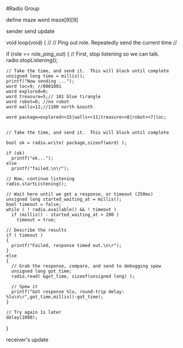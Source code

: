 #Radio Group


define maze 
word maze[9][9]

sender 
send update 


void loop(void)
{
  //
  // Ping out role.  Repeatedly send the current time
  //

  if (role == role_ping_out)
  {
    // First, stop listening so we can talk.
    radio.stopListening();

    // Take the time, and send it.  This will block until complete
    unsigned long time = millis();
    printf("Now sending ...");
    word loc=9; //0001001
    word explored=0;
    word treasure=5;// 101 blue tirangle
    word robot=0; //no robot 
    word walls=12;//1100 north &south
   
    word package=explored<<15|walls<<11|treasure<<8|robot<<7|loc;

    
    // Take the time, and send it.  This will block until complete

    bool ok = radio.write( package,sizeof(word) );

    if (ok)
      printf("ok...");
    else
      printf("failed.\n\r");
    
    // Now, continue listening
    radio.startListening();

    // Wait here until we get a response, or timeout (250ms)
    unsigned long started_waiting_at = millis();
    bool timeout = false;
    while ( ! radio.available() && ! timeout )
      if (millis() - started_waiting_at > 200 )
        timeout = true;

    // Describe the results
    if ( timeout )
    {
      printf("Failed, response timed out.\n\r");
    }
    else
    {
      // Grab the response, compare, and send to debugging spew
      unsigned long got_time;
      radio.read( &got_time, sizeof(unsigned long) );

      // Spew it
      printf("Got response %lu, round-trip delay: %lu\n\r",got_time,millis()-got_time);
    }

    // Try again 1s later
    delay(1000);
  }


receiver's update 



